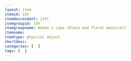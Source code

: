 ```yaml
---
layout: item
itemid: 15h
itemdescendant: jett
itemgroupid: 15h
itemgroupname: Women's cape (black and floral material)
itemname: 
itemtype: physical object
shortdesc: 
categories: [  ]
tags: [  ]
---
```







